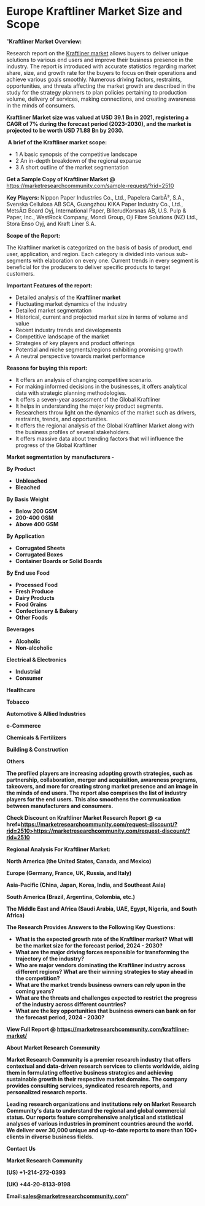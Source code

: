 # Europe Kraftliner Market Size and Scope 
"<strong>Kraftliner Market Overview:</strong>

Research report on the <a href=https://marketresearchcommunity.com/kraftliner-market/>Kraftliner market</a> allows buyers to deliver unique solutions to various end users and improve their business presence in the industry. The report is introduced with accurate statistics regarding market share, size, and growth rate for the buyers to focus on their operations and achieve various goals smoothly. Numerous driving factors, restraints, opportunities, and threats affecting the market growth are described in the study for the strategy planners to plan policies pertaining to production volume, delivery of services, making connections, and creating awareness in the minds of consumers.

<strong>Kraftliner Market size was valued at USD 39.1 Bn in 2021, registering a CAGR of 7% during the forecast period (2023-2030), and the market is projected to be worth USD 71.88 Bn by 2030.</strong>

 <Strong>A brief of the Kraftliner market scope:</Strong>
<ul>
 <li>1  A basic synopsis of the competitive landscape</li>
 <li>2  An in-depth breakdown of the regional expanse</li>
 <li>3  A short outline of the market segmentation</li>
</ul>
<strong>Get a Sample Copy of Kraftliner Market @ </b></strong><a href=https://marketresearchcommunity.com/sample-request/?rid=2510><u>https://marketresearchcommunity.com/sample-request/?rid=2510</u></a>

<strong>Key Players:</strong> 
Nippon Paper Industries Co., Ltd., Papelera CarbÃ³, S.A., Svenska Cellulosa AB SCA, Guangzhou KIKA Paper Industry Co., Ltd., MetsÃ¤ Board Oyj, International Paper, BillerudKorsnas AB, U.S. Pulp &amp; Paper, Inc., WestRock Company, Mondi Group, Oji Fibre Solutions (NZ) Ltd., Stora Enso Oyj, and Kraft Liner S.A.

<strong>Scope of the Report:</strong>

The Kraftliner market is categorized on the basis of basis of product, end user, application, and region. Each category is divided into various sub-segments with elaboration on every one. Current trends in every segment is beneficial for the producers to deliver specific products to target customers.

<strong><b>Important Features of the report:</b></strong>
<ul>
  <li>Detailed analysis of the <strong><b>Kraftliner </b></strong><strong><b>market</b></strong></li>
  <li>Fluctuating market dynamics of the industry</li>
  <li>Detailed market segmentation</li>
  <li>Historical, current and projected market size in terms of volume and value</li>
  <li>Recent industry trends and developments</li>
  <li>Competitive landscape of the market</li>
  <li>Strategies of key players and product offerings</li>
  <li>Potential and niche segments/regions exhibiting promising growth</li>
  <li>A neutral perspective towards market performance</li>
</ul>
<strong><b>Reasons for buying this report:</b></strong>
<ul>
  <li>It offers an analysis of changing competitive scenario.</li>
  <li>For making informed decisions in the businesses, it offers analytical data with strategic planning methodologies.</li>
  <li>It offers a seven-year assessment of the Global Kraftliner</li>
  <li>It helps in understanding the major key product segments.</li>
  <li>Researchers throw light on the dynamics of the market such as drivers, restraints, trends, and opportunities.</li>
  <li>It offers the regional analysis of the Global Kraftliner Market along with the business profiles of several stakeholders.</li>
  <li>It offers massive data about trending factors that will influence the progress of the Global Kraftliner</li>
</ul>

<strong>Market segmentation by manufacturers -</strong>


<strong><strong>By Product</strong></h4>
<ul>
 	<li>Unbleached</li>
 	<li>Bleached</li>
</ul>
<strong><strong>By Basis Weight</strong></h4>
<ul>
 	<li>Below 200 GSM</li>
 	<li>200-400 GSM</li>
 	<li>Above 400 GSM</li>
</ul>
<strong><strong>By Application</strong></h4>
<ul>
 	<li>Corrugated Sheets</li>
 	<li>Corrugated Boxes</li>
 	<li>Container Boards or Solid Boards</li>
</ul>
<strong><strong>By End use</strong></h4>
Food
<ul>
 	<li>Processed Food</li>
 	<li>Fresh Produce</li>
 	<li>Dairy Products</li>
 	<li>Food Grains</li>
 	<li>Confectionery &amp; Bakery</li>
 	<li>Other Foods</li>
</ul>
Beverages
<ul>
 	<li>Alcoholic</li>
 	<li>Non-alcoholic</li>
</ul>
Electrical &amp; Electronics
<ul>
 	<li>Industrial</li>
 	<li>Consumer</li>
</ul>
Healthcare

Tobacco

Automotive &amp; Allied Industries

e-Commerce

Chemicals &amp; Fertilizers

Building &amp; Construction

Others

The profiled players are increasing adopting growth strategies, such as partnership, collaboration, merger and acquisition, awareness programs, takeovers, and more for creating strong market presence and an image in the minds of end users. The report also comprises the list of industry players for the end users. This also smoothens the communication between manufacturers and consumers.

<strong><b>Check Discount on Kraftliner Market Research Report @ </b></strong><a href=https://marketresearchcommunity.com/request-discount/?rid=2510><u>https://marketresearchcommunity.com/request-discount/?rid=2510</u></a>

<strong>Regional Analysis For Kraftliner Market:</strong>

<strong>North America</strong> (the United States, Canada, and Mexico)

<strong>Europe</strong> (Germany, France, UK, Russia, and Italy)

<strong>Asia-Pacific</strong> (China, Japan, Korea, India, and Southeast Asia)

<strong>South America</strong> (Brazil, Argentina, Colombia, etc.)

<strong>The Middle East and Africa</strong> (Saudi Arabia, UAE, Egypt, Nigeria, and South Africa)

<strong>The Research Provides Answers to the Following Key Questions:</strong>
<ul>
 	<li>What is the expected growth rate of the Kraftliner market? What will be the market size for the forecast period, 2024 - 2030?</li>
 	<li>What are the major driving forces responsible for transforming the trajectory of the industry?</li>
 	<li>Who are major vendors dominating the Kraftliner industry across different regions? What are their winning strategies to stay ahead in the competition?</li>
 	<li>What are the market trends business owners can rely upon in the coming years?</li>
 	<li>What are the threats and challenges expected to restrict the progress of the industry across different countries?</li>
 	<li>What are the key opportunities that business owners can bank on for the forecast period, 2024 - 2030?</li>
</ul>

<strong>View Full Report @</strong> <a href=https://marketresearchcommunity.com/kraftliner-market/>https://marketresearchcommunity.com/kraftliner-market/</a>

<strong>About Market Research Community</strong>

Market Research Community is a premier research industry that offers contextual and data-driven research services to clients worldwide, aiding them in formulating effective business strategies and achieving sustainable growth in their respective market domains. The company provides consulting services, syndicated research reports, and personalized research reports.

Leading research organizations and institutions rely on Market Research Community's data to understand the regional and global commercial status. Our reports feature comprehensive analytical and statistical analyses of various industries in prominent countries around the world. We deliver over 30,000 unique and up-to-date reports to more than 100+ clients in diverse business fields.

<strong>Contact Us</strong>

<strong>Market Research Community</strong>

(US) +1-214-272-0393

(UK) +44-20-8133-9198

<strong>Email:</strong>sales@marketresearchcommunity.com"
